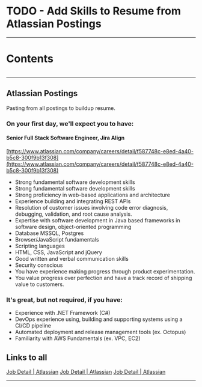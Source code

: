 # TODO - Add Skills to Resume from Atlassian Postings



---
# Contents

~~~toc
~~~


---


## Atlassian Postings
Pasting from all postings to buildup resume.


### On your first day, we'll expect you to have:


#### Senior Full Stack Software Engineer, Jira Align
[https://www.atlassian.com/company/careers/detail/f587748c-e8ed-4a40-b5c8-300f9b13f308](https://www.atlassian.com/company/careers/detail/f587748c-e8ed-4a40-b5c8-300f9b13f308)

-   Strong fundamental software development skills
-   Strong fundamental software development skills
-   Strong proficiency in web-based applications and architecture
-   Experience building and integrating REST APIs
-   Resolution of customer issues involving code error diagnosis, debugging, validation, and root cause analysis.
-   Expertise with software development in Java based frameworks in software design, object-oriented programming
-   Database MSSQL, Postgres
-   Browser/JavaScript fundamentals
-   Scripting languages
-   HTML, CSS, JavaScript and jQuery
-   Good written and verbal communication skills
-   Security conscious
-   You have experience making progress through product experimentation.
-   You value progress over perfection and have a track record of shipping value to customers.




### It's great, but not required, if you have:

-   Experience with .NET Framework (C#)
-   DevOps experience using, building and supporting systems using a CI/CD pipeline
-   Automated deployment and release management tools (ex. Octopus)
-   Familiarity with AWS Fundamentals (ex. VPC, EC2)




## Links to all


[Job Detail | Atlassian](https://www.atlassian.com/company/careers/detail/e7e201b1-16b6-454c-b64b-1dc349d10b25)
[Job Detail | Atlassian](https://www.atlassian.com/company/careers/detail/cce06426-e281-4f22-b210-978f6887c9b5)
[Job Detail | Atlassian](https://www.atlassian.com/company/careers/detail/2ab36195-2ea9-4d14-866a-32a9b440bccf)



---
